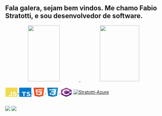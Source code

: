## Fala galera, sejam bem vindos. Me chamo Fabio Stratotti, e sou desenvolvedor de software.
<div align="center">
  <a href="https://github.com/stratotti">
  <img height="180em" width="45%" src="https://github-readme-stats.vercel.app/api?username=stratotti&show_icons=true&theme=dracula&include_all_commits=true&count_private=true"/>
  <img height="180em" width="50%" src="https://github-readme-stats.vercel.app/api/top-langs/?username=stratotti&layout=compact&langs_count=4&theme=dracula"/>
</div>
<div style="display: inline_block"><br>
  <img align="center" alt="Stratotti-Js" height="30" width="40" src="https://raw.githubusercontent.com/devicons/devicon/master/icons/javascript/javascript-plain.svg">
  <img align="center" alt="Stratotti-Ts" height="30" width="40" src="https://raw.githubusercontent.com/devicons/devicon/master/icons/typescript/typescript-plain.svg">
  <img align="center" alt="Stratotti-HTML" height="30" width="40" src="https://raw.githubusercontent.com/devicons/devicon/master/icons/html5/html5-original.svg">
  <img align="center" alt="Stratotti-CSS" height="30" width="40" src="https://raw.githubusercontent.com/devicons/devicon/master/icons/css3/css3-original.svg">
  <img align="center" alt="Stratotti-Csharp" height="30" width="40" src="https://raw.githubusercontent.com/devicons/devicon/master/icons/csharp/csharp-original.svg">
  <img align="center" alt="Stratotti-Azure" height="30" width="40" src="https://cdn.jsdelivr.net/gh/devicons/devicon/icons/azure/azure-original.svg" />  
</div>

##

<div>
  <a href="https://instagram.com/fstratotti" target="_blank"><img src="https://img.shields.io/badge/-Instagram-%23E4405F?style=for-the-badge&logo=instagram&logoColor=white" target="_blank"></a> 
  <a href="https://www.linkedin.com/in/fabio-stratotti-43445821" target="_blank"><img src="https://img.shields.io/badge/-LinkedIn-%230077B5?style=for-the-badge&logo=linkedin&logoColor=white" target="_blank"></a> 
</div>
